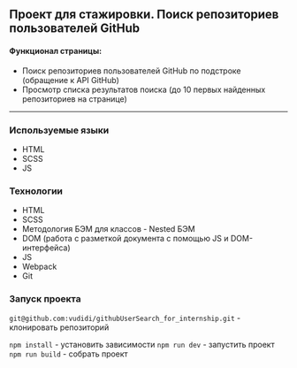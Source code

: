 ## Проект для стажировки. Поиск репозиториев пользователей GitHub

#### Функционал страницы:
* Поиск репозиториев пользователей GitHub по подстроке (обращение к API GitHub)
* Просмотр списка результатов поиска (до 10 первых найденных репозиториев на странице)
____

### Используемые языки ##
* HTML
* SCSS
* JS

### Технологии ##
* HTML
* SCSS
* Методология БЭМ для классов - Nested БЭМ
* DOM (работа с разметкой документа с помощью JS и DOM-интерфейса)
* JS
* Webpack
* Git

### Запуск проекта

`git@github.com:vudidi/githubUserSearch_for_internship.git` - клонировать репозиторий

`npm install` - установить зависимости
`npm run dev` - запустить проект
`npm run build` - собрать проект
